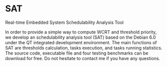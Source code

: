 # SAT
Real-time Embedded System Schedulability Analysis Tool  

In order to provide a simple way to compute WCRT and threshold priority, we develop an schedulability analysis tool (SAT) based on the Debian 6.0 under the QT integrated development environment. The main functions of SAT are thresholds calculation, tasks execution, and tasks running statistics. The source code, executable file and four testing benchmarks can be download for free. Do not hesitate to contact me if you have any questions.

